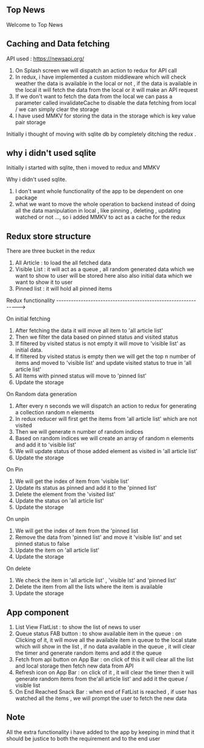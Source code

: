 ## Top News
Welcome to Top News 
## Caching and Data fetching
API used : https://newsapi.org/

1. On Splash screen we will dispatch an action to redux for API call
2. In redux, i have implemented a custom middleware which will check weather the data is available in the local or not , if the data is available in the local it will fetch the data from the local or it will make an API request 
3. If we don't want to fetch the data from the local we can pass a parameter called invalidateCache to disable the data fetching from local / we can simply clear the storage 
4. I have used MMKV for storing the data in the storage which is key value pair storage

Initially i thought of moving with sqlite db by completely ditching the redux .

## why i didn't used sqlite 
Initially i started with sqlite, then i moved to redux and MMKV

Why i didn't used sqlite.

1. I don't want whole functionality of the app to be dependent on one package
2. what we want to move the whole operation to backend  instead of doing all the data manipulation in local , like pinning , deleting , updating watched or not ..., so i added MMKV to act as a cache for the redux 

## Redux store structure
There are three bucket in the redux

1. All Article : to load the all fetched data 
2. Visible List : it will act as a queue ,  all random generated data which we want to show to user will be stored here also also initial data which we want to show it to user
3. Pinned list : it will hold all pinned items 

Redux functionality 
-------------------------------------------------------------->

On initial fetching

1. After fetching the data it will move all item to  'all article list'
2. Then we filter the data based on pinned status and visited status 
3. If filtered by visited status is not empty it will move to 'visible list' as initial data.
4. If filtered by visited status is empty then we will get the top n number of items and moved to 'visible list' and update visited status to true in 'all article list'
5. All Items with pinned status will move to 'pinned list'
6. Update the storage

On Random data generation 

1. After every n seconds we will dispatch an action to redux for generating a collection random n elements 
2. In redux reducer will first get the items from 'all article list' which are not visited 
3. Then we will generate n number of random indices 
4. Based on random indices we will create an array of random n elements and add it to 'visible list'
5. We will update status of those added element as visited in  'all article list'
6. Update the storage

On Pin 

1. We will get the index of item from 'visible list' 
2. Update its status as pinned and add it to the 'pinned list'
3. Delete the element from the 'visited list'
4. Update the status on 'all article list'
5. Update the storage

On unpin 

1. We will get the index of item from the 'pinned list
2. Remove the data from 'pinned list' and move it 'visible list' and set pinned status to false
3. Update the item on 'all article list'
4. Update the storage

On delete

1. We check the item in 'all article list' , 'visible lst' and 'pinned list'
2. Delete the item from all the lists where the item is available
3. Update the storage 

## App component

1. List View FlatList : to show the list of news to user 
2. Queue status FAB button : to show available item in the queue : on Clicking of it, it will move all the available item in queue to the local state which will show in the list , if no data available in the queue , it will clear the timer and generate random items and add it the queue
3. Fetch from api button on App Bar : on click of this it will clear all the list and local storage then fetch new data from API
4. Refresh icon on App Bar :  on click of it , it will clear the timer then it will  generate random items from the'all article list' and add it the queue / visible list 
5. On End Reached Snack Bar : when end of FatList is reached  , if user has watched all the items , we will prompt the user to fetch the new data 

## Note ##

All the extra functionality i have added to the app by keeping in mind that it should be justice to both the requirement and to the end user 

